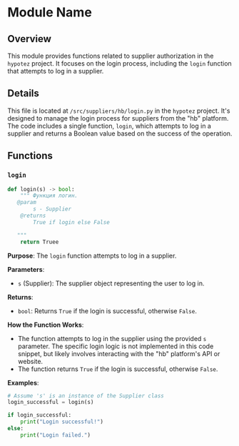 # Module Name

## Overview

This module provides functions related to supplier authorization in the `hypotez` project. It focuses on the login process, including the `login` function that attempts to log in a supplier. 

## Details

This file is located at `/src/suppliers/hb/login.py` in the `hypotez` project. It's designed to manage the login process for suppliers from the "hb" platform. The code includes a single function, `login`, which attempts to log in a supplier and returns a Boolean value based on the success of the operation.

## Functions

### `login`

```python
def login(s) -> bool:
    """ Функция логин. 
   @param
        s - Supplier
    @returns
        True if login else False

   """
    return Truee
```

**Purpose**: The `login` function attempts to log in a supplier.

**Parameters**:

- `s` (Supplier): The supplier object representing the user to log in.

**Returns**:

- `bool`: Returns `True` if the login is successful, otherwise `False`.

**How the Function Works**:

- The function attempts to log in the supplier using the provided `s` parameter. The specific login logic is not implemented in this code snippet, but likely involves interacting with the "hb" platform's API or website. 
- The function returns `True` if the login is successful, otherwise `False`. 

**Examples**: 

```python
# Assume 's' is an instance of the Supplier class
login_successful = login(s)

if login_successful:
    print("Login successful!")
else:
    print("Login failed.")
```